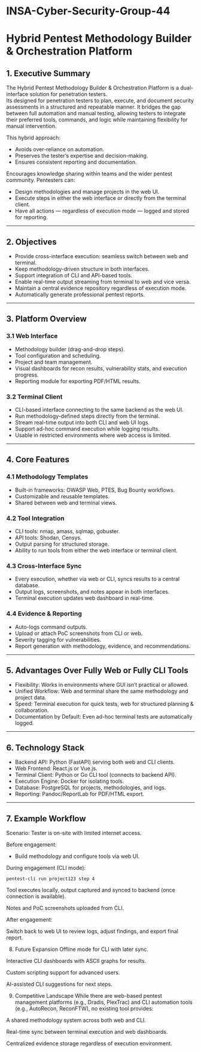 # INSA-Cyber-Security-Group-44
# Hybrid Pentest Methodology Builder & Orchestration Platform

## 1. Executive Summary
The Hybrid Pentest Methodology Builder & Orchestration Platform is a dual-interface solution for penetration testers.  
Its designed for penetration testers to plan, execute, and document security assessments in a structured and repeatable manner.
It bridges the gap between full automation and manual testing, allowing testers to integrate their preferred tools, commands, and logic while maintaining flexibility for manual intervention.

This hybrid approach:
- Avoids over-reliance on automation.
- Preserves the tester’s expertise and decision-making.
- Ensures consistent reporting and documentation.

Encourages knowledge sharing within teams and the wider pentest community.
Pentesters can:
- Design methodologies and manage projects in the web UI.
- Execute steps in either the web interface or directly from the terminal client.
- Have all actions — regardless of execution mode — logged and stored for reporting.


---

## 2. Objectives
- Provide cross-interface execution: seamless switch between web and terminal.
- Keep methodology-driven structure in both interfaces.
- Support integration of CLI and API-based tools.
- Enable real-time output streaming from terminal to web and vice versa.
- Maintain a central evidence repository regardless of execution mode.
- Automatically generate professional pentest reports.

---

## 3. Platform Overview

### 3.1 Web Interface
- Methodology builder (drag-and-drop steps).
- Tool configuration and scheduling.
- Project and team management.
- Visual dashboards for recon results, vulnerability stats, and execution progress.
- Reporting module for exporting PDF/HTML results.

### 3.2 Terminal Client
- CLI-based interface connecting to the same backend as the web UI.
- Run methodology-defined steps directly from the terminal.
- Stream real-time output into both CLI and web UI logs.
- Support ad-hoc command execution while logging results.
- Usable in restricted environments where web access is limited.

---

## 4. Core Features

### 4.1 Methodology Templates
- Built-in frameworks: OWASP Web, PTES, Bug Bounty workflows.
- Customizable and reusable templates.
- Shared between web and terminal views.

### 4.2 Tool Integration
- CLI tools: nmap, amass, sqlmap, gobuster.
- API tools: Shodan, Censys.
- Output parsing for structured storage.
- Ability to run tools from either the web interface or terminal client.

### 4.3 Cross-Interface Sync
- Every execution, whether via web or CLI, syncs results to a central database.
- Output logs, screenshots, and notes appear in both interfaces.
- Terminal execution updates web dashboard in real-time.

### 4.4 Evidence & Reporting
- Auto-logs command outputs.
- Upload or attach PoC screenshots from CLI or web.
- Severity tagging for vulnerabilities.
- Report generation with methodology, evidence, and recommendations.

---

## 5. Advantages Over Fully Web or Fully CLI Tools
- Flexibility: Works in environments where GUI isn’t practical or allowed.
- Unified Workflow: Web and terminal share the same methodology and project data.
- Speed: Terminal execution for quick tests, web for structured planning & collaboration.
- Documentation by Default: Even ad-hoc terminal tests are automatically logged.

---

## 6. Technology Stack
- Backend API: Python (FastAPI) serving both web and CLI clients.
- Web Frontend: React.js or Vue.js.
- Terminal Client: Python or Go CLI tool (connects to backend API).
- Execution Engine: Docker for isolating tools.
- Database: PostgreSQL for projects, methodologies, and logs.
- Reporting: Pandoc/ReportLab for PDF/HTML export.

---

## 7. Example Workflow

Scenario: Tester is on-site with limited internet access.

Before engagement:
- Build methodology and configure tools via web UI.

During engagement (CLI mode):
```
pentest-cli run project123 step 4

```
Tool executes locally, output captured and synced to backend (once connection is available).

Notes and PoC screenshots uploaded from CLI.

After engagement:

Switch back to web UI to review logs, adjust findings, and export final report.

8. Future Expansion
Offline mode for CLI with later sync.

Interactive CLI dashboards with ASCII graphs for results.

Custom scripting support for advanced users.

AI-assisted CLI suggestions for next steps.

9. Competitive Landscape
While there are web-based pentest management platforms (e.g., Dradis, PlexTrac) and CLI automation tools (e.g., AutoRecon, ReconFTW), no existing tool provides:

A shared methodology system across both web and CLI.

Real-time sync between terminal execution and web dashboards.

Centralized evidence storage regardless of execution environment.
